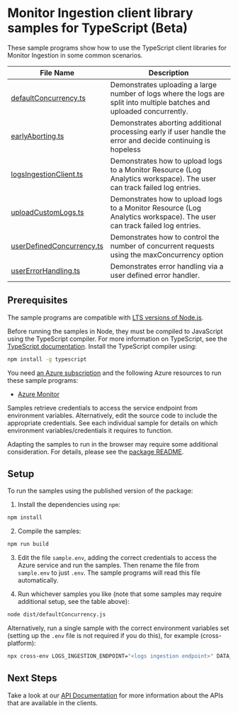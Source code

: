 # Monitor Ingestion client library samples for TypeScript (Beta)

These sample programs show how to use the TypeScript client libraries for Monitor Ingestion in some common scenarios.

| **File Name**                                       | **Description**                                                                                                         |
| --------------------------------------------------- | ----------------------------------------------------------------------------------------------------------------------- |
| [defaultConcurrency.ts][defaultconcurrency]         | Demonstrates uploading a large number of logs where the logs are split into multiple batches and uploaded concurrently. |
| [earlyAborting.ts][earlyaborting]                   | Demonstrates aborting additional processing early if user handle the error and decide continuing is hopeless            |
| [logsIngestionClient.ts][logsingestionclient]       | Demonstrates how to upload logs to a Monitor Resource (Log Analytics workspace). The user can track failed log entries. |
| [uploadCustomLogs.ts][uploadcustomlogs]             | Demonstrates how to upload logs to a Monitor Resource (Log Analytics workspace). The user can track failed log entries. |
| [userDefinedConcurrency.ts][userdefinedconcurrency] | Demonstrates how to control the number of concurrent requests using the maxConcurrency option                           |
| [userErrorHandling.ts][usererrorhandling]           | Demonstrates error handling via a user defined error handler.                                                           |

## Prerequisites

The sample programs are compatible with [LTS versions of Node.js](https://github.com/nodejs/release#release-schedule).

Before running the samples in Node, they must be compiled to JavaScript using the TypeScript compiler. For more information on TypeScript, see the [TypeScript documentation][typescript]. Install the TypeScript compiler using:

```bash
npm install -g typescript
```

You need [an Azure subscription][freesub] and the following Azure resources to run these sample programs:

- [Azure Monitor][createinstance_azuremonitor]

Samples retrieve credentials to access the service endpoint from environment variables. Alternatively, edit the source code to include the appropriate credentials. See each individual sample for details on which environment variables/credentials it requires to function.

Adapting the samples to run in the browser may require some additional consideration. For details, please see the [package README][package].

## Setup

To run the samples using the published version of the package:

1. Install the dependencies using `npm`:

```bash
npm install
```

2. Compile the samples:

```bash
npm run build
```

3. Edit the file `sample.env`, adding the correct credentials to access the Azure service and run the samples. Then rename the file from `sample.env` to just `.env`. The sample programs will read this file automatically.

4. Run whichever samples you like (note that some samples may require additional setup, see the table above):

```bash
node dist/defaultConcurrency.js
```

Alternatively, run a single sample with the correct environment variables set (setting up the `.env` file is not required if you do this), for example (cross-platform):

```bash
npx cross-env LOGS_INGESTION_ENDPOINT="<logs ingestion endpoint>" DATA_COLLECTION_RULE_ID="<data collection rule id>" STREAM_NAME="<stream name>" node dist/defaultConcurrency.js
```

## Next Steps

Take a look at our [API Documentation][apiref] for more information about the APIs that are available in the clients.

[defaultconcurrency]: https://github.com/Azure/azure-sdk-for-js/blob/main/sdk/monitor/monitor-ingestion/samples/v1-beta/typescript/src/defaultConcurrency.ts
[earlyaborting]: https://github.com/Azure/azure-sdk-for-js/blob/main/sdk/monitor/monitor-ingestion/samples/v1-beta/typescript/src/earlyAborting.ts
[logsingestionclient]: https://github.com/Azure/azure-sdk-for-js/blob/main/sdk/monitor/monitor-ingestion/samples/v1-beta/typescript/src/logsIngestionClient.ts
[uploadcustomlogs]: https://github.com/Azure/azure-sdk-for-js/blob/main/sdk/monitor/monitor-ingestion/samples/v1-beta/typescript/src/uploadCustomLogs.ts
[userdefinedconcurrency]: https://github.com/Azure/azure-sdk-for-js/blob/main/sdk/monitor/monitor-ingestion/samples/v1-beta/typescript/src/userDefinedConcurrency.ts
[usererrorhandling]: https://github.com/Azure/azure-sdk-for-js/blob/main/sdk/monitor/monitor-ingestion/samples/v1-beta/typescript/src/userErrorHandling.ts
[apiref]: https://docs.microsoft.com/javascript/api/
[freesub]: https://azure.microsoft.com/free/
[createinstance_azuremonitor]: https://docs.microsoft.com/azure/azure-monitor/
[package]: https://github.com/Azure/azure-sdk-for-js/tree/main/sdk/monitor/monitor-ingestion/README.md
[typescript]: https://www.typescriptlang.org/docs/home.html
